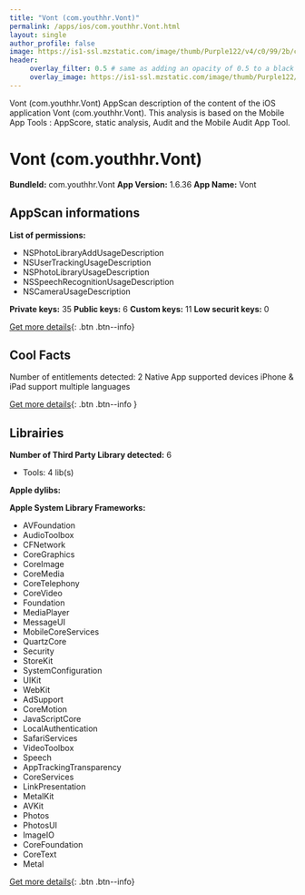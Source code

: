 ```yaml
---
title: "Vont (com.youthhr.Vont)"
permalink: /apps/ios/com.youthhr.Vont.html
layout: single
author_profile: false
image: https://is1-ssl.mzstatic.com/image/thumb/Purple122/v4/c0/99/2b/c0992b5d-9d13-d81b-f76b-314704ac0e51/AppIcon-Vont-0-1x_U007emarketing-0-4-0-85-220.png/512x512bb.jpg
header: 
     overlay_filter: 0.5 # same as adding an opacity of 0.5 to a black background
     overlay_image: https://is1-ssl.mzstatic.com/image/thumb/Purple122/v4/c0/99/2b/c0992b5d-9d13-d81b-f76b-314704ac0e51/AppIcon-Vont-0-1x_U007emarketing-0-4-0-85-220.png/512x512bb.jpg
---
```

Vont (com.youthhr.Vont) AppScan description of the content of the iOS application Vont (com.youthhr.Vont). This analysis is based on the Mobile App Tools : AppScore, static analysis, Audit and the Mobile Audit App Tool.

# Vont (com.youthhr.Vont)

**BundleId:** com.youthhr.Vont
**App Version:** 1.6.36
**App Name:** Vont


## AppScan informations 

**List of permissions:** 
- NSPhotoLibraryAddUsageDescription
- NSUserTrackingUsageDescription
- NSPhotoLibraryUsageDescription
- NSSpeechRecognitionUsageDescription
- NSCameraUsageDescription
  
  
**Private keys:** 35
**Public keys:** 6
**Custom keys:** 11
**Low securit keys:** 0
  
[Get more details](/pricing.html){: .btn .btn--info}

## Cool Facts

Number of entitlements detected: 2
Native App
supported devices iPhone & iPad
support multiple languages
  
[Get more details](/pricing.html){: .btn .btn--info }

## Librairies 
**Number of Third Party Library detected:** 6
- Tools: 4 lib(s)


**Apple dylibs:**


**Apple System Library Frameworks:**
- AVFoundation
- AudioToolbox
- CFNetwork
- CoreGraphics
- CoreImage
- CoreMedia
- CoreTelephony
- CoreVideo
- Foundation
- MediaPlayer
- MessageUI
- MobileCoreServices
- QuartzCore
- Security
- StoreKit
- SystemConfiguration
- UIKit
- WebKit
- AdSupport
- CoreMotion
- JavaScriptCore
- LocalAuthentication
- SafariServices
- VideoToolbox
- Speech
- AppTrackingTransparency
- CoreServices
- LinkPresentation
- MetalKit
- AVKit
- Photos
- PhotosUI
- ImageIO
- CoreFoundation
- CoreText
- Metal


  
[Get more details](/pricing.html){: .btn .btn--info}

